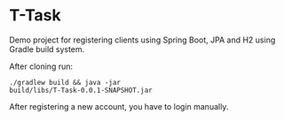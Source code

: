 # T-Task
Demo project for registering clients using Spring Boot, JPA and H2 using Gradle build system.


After cloning run:

<code>./gradlew build && java -jar build/libs/T-Task-0.0.1-SNAPSHOT.jar</code>


After registering a new account, you have to login manually.
